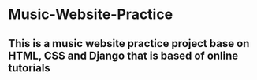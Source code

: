 # Music-Website-Practice
## This is a music website practice project base on HTML, CSS and Django that is based of online tutorials
